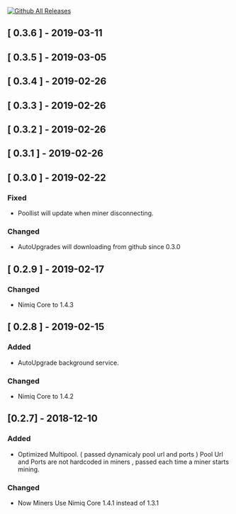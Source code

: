 [![Github All Releases](https://img.shields.io/github/downloads/Kos-M/siriusminer/total.svg)](https://github.com/Kos-M/SiriusMiner/releases)
## [ 0.3.6 ] -  2019-03-11
## [ 0.3.5 ] -  2019-03-05
## [ 0.3.4 ] -  2019-02-26
## [ 0.3.3 ] -  2019-02-26
## [ 0.3.2 ] -  2019-02-26
## [ 0.3.1 ] -  2019-02-26
## [ 0.3.0 ] -  2019-02-22
 ### Fixed
  -  Poollist will update when miner disconnecting.
### Changed
 - AutoUpgrades will downloading from github since 0.3.0
 
## [ 0.2.9 ] -  2019-02-17
  ### Changed 
  - Nimiq Core to 1.4.3
## [ 0.2.8 ] - 	2019-02-15
  ### Added
  - AutoUpgrade background service. 
  ### Changed 
  - Nimiq Core to 1.4.2

## [0.2.7] - 2018-12-10 
  ### Added
  - Optimized Multipool. ( passed dynamicaly pool url and ports   )
	 Pool Url and Ports are not hardcoded in miners , passed each time a miner starts mining.
  ### Changed
- Now Miners Use Nimiq Core 1.4.1 instead of 1.3.1

